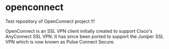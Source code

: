 # openconnect
Test repository of OpenConnect project !!!

OpenConnect is an SSL VPN client initially created to support Cisco's AnyConnect SSL VPN. It has since been ported to support the Juniper SSL VPN which is now known as Pulse Connect Secure.
